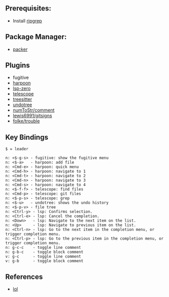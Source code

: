 ## Prerequisites:
- Install [ripgrep](https://github.com/BurntSushi/ripgrep#installation)

## Package Manager:
- [packer](https://github.com/wbthomason/packer.nvim)

## Plugins
- fugitive
- [harpoon](https://github.com/ThePrimeagen/harpoon)
- [lsp-zero](https://github.com/VonHeikemen/lsp-zero.nvim)
- [telescope](https://github.com/nvim-telescope/telescope.nvim)
- [treesitter](https://github.com/nvim-treesitter/nvim-treesitter)
- [undotree](https://github.com/mbbill/undotree)
- [numToStr/comment](https://github.com/numToStr/Comment.nvim)
- [lewis6991/gitsigns](https://github.com/lewis6991/gitsigns.nvim)
- [folke/trouble](https://github.com/folke/trouble.nvim)

## Key Bindings
```
$ = leader

n: <$-g-s> - fugitive: show the fugitive menu
n: <$-a>   - harpoon: add file
n: <Cmd-e> - harpoon: quick menu
n: <Cmd-h> - harpoon: navigate to 1
n: <Cmd-t> - harpoon: navigate to 2
n: <Cmd-n> - harpoon: navigate to 3
n: <Cmd-s> - harpoon: navigate to 4
n: <$-f-f> - telescope: find files
n: <Cmd-p> - telescope: git files
n: <$-p-s> - telescope: grep
n: <$-u>   - undotree: shows the undo history
n: <$-p-v> - file tree
n: <Ctrl-y> - lsp: Confirms selection.
n: <Ctrl-e> - lsp: Cancel the completion.
n: <Down>   - lsp: Navigate to the next item on the list.
n: <Up>     - lsp: Navigate to previous item on the list.
n: <Ctrl-n> - lsp: Go to the next item in the completion menu, or trigger completion menu.
n: <Ctrl-p> - lsp: Go to the previous item in the completion menu, or trigger completion menu.
n: g-c-c    - toggle line comment
n: g-b-c    - toggle block comment
v: g-c      - toggle line comment
v: g-b      - toggle block comment
```

## References
- [lol](https://github.com/ThePrimeagen/init.lua)
